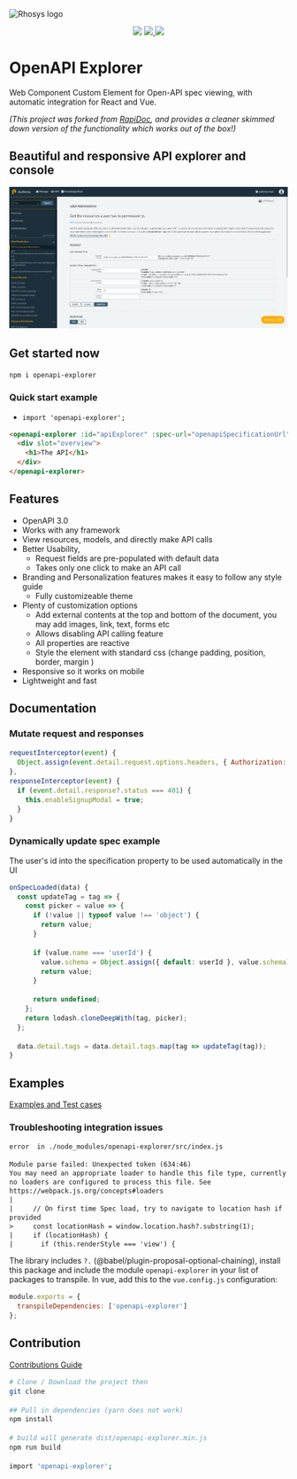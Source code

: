 <img alt="Rhosys logo" src="https://rhosys.ch/assets/images/rhosys.png" width="200px" />


<p align="center">
    <img src="https://img.shields.io/badge/license-Apache%202.0-blue.svg?style=flat-square">
    <!--<img src="https://img.shields.io/github/size/Rhosys/openapi-explorer/dist/openapi-explorer.min.js.svg?colorB=blue&label=minified&style=flat-square">-->
    <!--<img src="https://img.shields.io/github/size/Rhosys/openapi-explorer/dist/openapi-explorer.min.js.gz.svg?colorB=blue&label=zip&style=flat-square">-->
    <a href="https://badge.fury.io/js/openapi-explorer" alt="npm version">
        <img src="https://badge.fury.io/js/openapi-explorer.svg">
    </a>
    <a href="https://www.webcomponents.org/element/openapi-explorer" alt="published on webcomponents.org">
        <img src="https://img.shields.io/badge/webcomponents.org-OpenAPI%20Explorer-blue.svg?style=social">
    </a>
</p>        

# OpenAPI Explorer
Web Component Custom Element for Open-API spec viewing, with automatic integration for React and Vue.

_(This project was forked from [RapiDoc](https://github.com/mrin9/RapiDoc), and provides a cleaner skimmed down version of the functionality which works out of the box!)_

## Beautiful and responsive API explorer and console

<p>
  <img src="./docs/desktop-view.png" alt="Desktop demo image" width="800px">
</p>

## Get started now
`npm i openapi-explorer`

### Quick start example
* `import 'openapi-explorer';`

```html
<openapi-explorer :id="apiExplorer" :spec-url="openapiSpecificationUrl">
  <div slot="overview">
    <h1>The API</h1>
  </div>
</openapi-explorer>
```

## Features
- OpenAPI 3.0 
- Works with any framework
- View resources, models, and directly make API calls
- Better Usability, 
  - Request fields are pre-populated with default data
  - Takes only one click to make an API call
- Branding and Personalization features makes it easy to follow any style guide
  - Fully customizeable theme
- Plenty of customization options 
  - Add external contents at the top and bottom of the document,  you may add images, link, text, forms etc
  - Allows disabling API calling feature
  - All properties are reactive
  - Style the element with standard css (change padding, position, border, margin )
- Responsive so it works on mobile
- Lightweight and fast


## Documentation
<!--[Check out the usage and demos](https://rhosys.github.io/openapi-explorer/)-->

### Mutate request and responses
```js
requestInterceptor(event) {
  Object.assign(event.detail.request.options.headers, { Authorization: `Bearer ${userToken}` });
},
responseInterceptor(event) {
  if (event.detail.response?.status === 401) {
    this.enableSignupModal = true;
  }
}
```

### Dynamically update spec example
The user's id into the specification property to be used automatically in the UI
```js
onSpecLoaded(data) {
  const updateTag = tag => {
    const picker = value => {
      if (!value || typeof value !== 'object') {
        return value;
      }

      if (value.name === 'userId') {
        value.schema = Object.assign({ default: userId }, value.schema);
        return value;
      }

      return undefined;
    };
    return lodash.cloneDeepWith(tag, picker);
  };

  data.detail.tags = data.detail.tags.map(tag => updateTag(tag));
}
```

## Examples
[Examples and Test cases](https://rhosys.github.io/openapi-explorer/list.html)

### Troubleshooting integration issues

```
error  in ./node_modules/openapi-explorer/src/index.js

Module parse failed: Unexpected token (634:46)
You may need an appropriate loader to handle this file type, currently no loaders are configured to process this file. See https://webpack.js.org/concepts#loaders
| 
|     // On first time Spec load, try to navigate to location hash if provided
>     const locationHash = window.location.hash?.substring(1);
|     if (locationHash) {
|       if (this.renderStyle === 'view') {
```
The library includes `?.` (@babel/plugin-proposal-optional-chaining), install this package and include the module `openapi-explorer` in your list of packages to transpile. In vue, add this to the `vue.config.js` configuration:
```js
module.exports = {
  transpileDependencies: ['openapi-explorer']
};
```


## Contribution
[Contributions Guide](./CONTRIBUTING.md)

```bash
# Clone / Download the project then
git clone

## Pull in dependencies (yarn does not work)
npm install

# build will generate dist/openapi-explorer.min.js
npm run build 

import 'openapi-explorer';
```